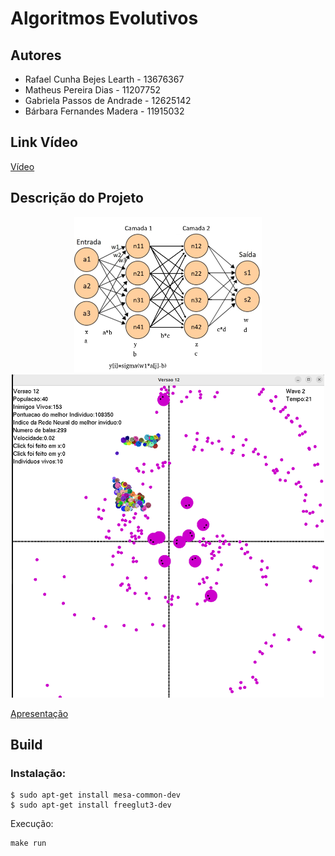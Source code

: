 # Algoritmos Evolutivos

## Autores

- Rafael Cunha Bejes Learth - 13676367
- Matheus Pereira Dias - 11207752
- Gabriela Passos de Andrade - 12625142
- Bárbara Fernandes Madera - 11915032

## Link Vídeo
[Vídeo]()

## Descrição do Projeto
<p align="center">
  <img src="alg_evolutivo.png" alt="RedeNeural" width="300" />
  <img src="AlgEvolutivo.png" alt="Algoritmo Evolutivo" width="500" />
</p>

[Apresentação](https://www.canva.com/design/DAF3jLBKRBw/SKJhPLyK9EKxtpaHolTpVw/edit)
## Build

### Instalação:
```
$ sudo apt-get install mesa-common-dev
$ sudo apt-get install freeglut3-dev
```
Execução:
```
make run
```

